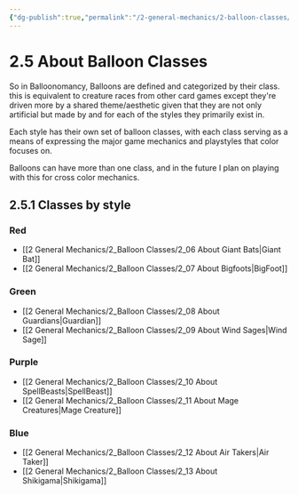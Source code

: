 ```yaml
---
{"dg-publish":true,"permalink":"/2-general-mechanics/2-balloon-classes/2-05-about-balloon-classes/"}
---
```


# 2.5 About Balloon Classes

So in Balloonomancy, Balloons are defined and categorized by their class. this is equivalent to creature races from other card games except they're driven more by a shared theme/aesthetic given that they are not only artificial but made by and for each of the styles they primarily exist in.

Each style has their own set of balloon classes, with each class serving as a means of expressing the major game mechanics and playstyles that color focuses on.

Balloons can have more than one class, and in the future I plan on playing with this for cross color mechanics.

## 2.5.1 Classes by style
### Red
- [[2 General Mechanics/2_Balloon Classes/2_06 About Giant Bats\|Giant Bat]]
- [[2 General Mechanics/2_Balloon Classes/2_07 About Bigfoots\|BigFoot]]

### Green
- [[2 General Mechanics/2_Balloon Classes/2_08 About Guardians\|Guardian]]
- [[2 General Mechanics/2_Balloon Classes/2_09 About Wind Sages\|Wind Sage]]

### Purple
- [[2 General Mechanics/2_Balloon Classes/2_10 About SpellBeasts\|SpellBeast]]
- [[2 General Mechanics/2_Balloon Classes/2_11 About Mage Creatures\|Mage Creature]]

### Blue
- [[2 General Mechanics/2_Balloon Classes/2_12 About Air Takers\|Air Taker]]
- [[2 General Mechanics/2_Balloon Classes/2_13 About Shikigama\|Shikigama]]